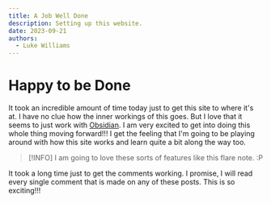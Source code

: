 ```yaml
---
title: A Job Well Done
description: Setting up this website.
date: 2023-09-21
authors:
  - Luke Williams
---
```

# Happy to be Done

It took an incredible amount of time today just to get this site to where it's at. I have no clue how the inner workings of this goes. But I love that it seems to just work with [Obsidian](https://obsidian.md). I am very excited to get into doing this whole thing moving forward!!! I get the feeling that I'm going to be playing around with how this site works and learn quite a bit along the way too.

> [!INFO]
> I am going to love these sorts of features like this flare note. :P

It took a long time just to get the comments working. I promise, I will read every single comment that is made on any of these posts. This is so exciting!!!